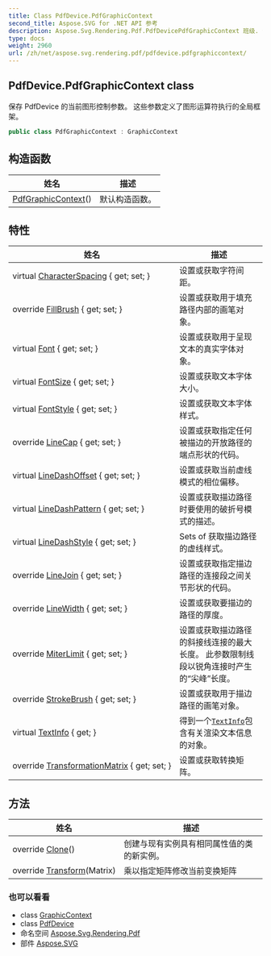 ```yaml
---
title: Class PdfDevice.PdfGraphicContext
second_title: Aspose.SVG for .NET API 参考
description: Aspose.Svg.Rendering.Pdf.PdfDevicePdfGraphicContext 班级. 保存 PdfDevice 的当前图形控制参数 这些参数定义了图形运算符执行的全局框架
type: docs
weight: 2960
url: /zh/net/aspose.svg.rendering.pdf/pdfdevice.pdfgraphiccontext/
---
```

## PdfDevice.PdfGraphicContext class

保存 PdfDevice 的当前图形控制参数。 这些参数定义了图形运算符执行的全局框架。

```csharp
public class PdfGraphicContext : GraphicContext
```

## 构造函数

| 姓名 | 描述 |
| --- | --- |
| [PdfGraphicContext](pdfgraphiccontext/)() | 默认构造函数。 |

## 特性

| 姓名 | 描述 |
| --- | --- |
| virtual [CharacterSpacing](../../aspose.svg.rendering/graphiccontext/characterspacing/) { get; set; } | 设置或获取字符间距。 |
| override [FillBrush](../../aspose.svg.rendering.pdf/pdfgraphiccontext/fillbrush/) { get; set; } | 设置或获取用于填充路径内部的画笔对象。 |
| virtual [Font](../../aspose.svg.rendering/graphiccontext/font/) { get; set; } | 设置或获取用于呈现文本的真实字体对象。 |
| virtual [FontSize](../../aspose.svg.rendering/graphiccontext/fontsize/) { get; set; } | 设置或获取文本字体大小。 |
| virtual [FontStyle](../../aspose.svg.rendering/graphiccontext/fontstyle/) { get; set; } | 设置或获取文本字体样式。 |
| override [LineCap](../../aspose.svg.rendering.pdf/pdfgraphiccontext/linecap/) { get; set; } | 设置或获取指定任何被描边的开放路径的端点形状的代码。 |
| virtual [LineDashOffset](../../aspose.svg.rendering/graphiccontext/linedashoffset/) { get; set; } | 设置或获取当前虚线模式的相位偏移。 |
| virtual [LineDashPattern](../../aspose.svg.rendering/graphiccontext/linedashpattern/) { get; set; } | 设置或获取描边路径时要使用的破折号模式的描述。 |
| virtual [LineDashStyle](../../aspose.svg.rendering/graphiccontext/linedashstyle/) { get; set; } | Sets of 获取描边路径的虚线样式。 |
| override [LineJoin](../../aspose.svg.rendering.pdf/pdfgraphiccontext/linejoin/) { get; set; } | 设置或获取指定描边路径的连接段之间关节形状的代码。 |
| override [LineWidth](../../aspose.svg.rendering.pdf/pdfgraphiccontext/linewidth/) { get; set; } | 设置或获取要描边的路径的厚度。 |
| override [MiterLimit](../../aspose.svg.rendering.pdf/pdfgraphiccontext/miterlimit/) { get; set; } | 设置或获取描边路径的斜接线连接的最大长度。 此参数限制线段以锐角连接时产生的“尖峰”长度。 |
| override [StrokeBrush](../../aspose.svg.rendering.pdf/pdfgraphiccontext/strokebrush/) { get; set; } | 设置或获取用于描边路径的画笔对象。 |
| virtual [TextInfo](../../aspose.svg.rendering/graphiccontext/textinfo/) { get; } | 得到一个[`TextInfo`](../../aspose.svg.rendering/textinfo/)包含有关渲染文本信息的对象。 |
| override [TransformationMatrix](../../aspose.svg.rendering.pdf/pdfgraphiccontext/transformationmatrix/) { get; set; } | 设置或获取转换矩阵。 |

## 方法

| 姓名 | 描述 |
| --- | --- |
| override [Clone](../../aspose.svg.rendering.pdf/pdfgraphiccontext/clone/)() | 创建与现有实例具有相同属性值的类的新实例。 |
| override [Transform](../../aspose.svg.rendering.pdf/pdfgraphiccontext/transform/)(Matrix) | 乘以指定矩阵修改当前变换矩阵 |

### 也可以看看

* class [GraphicContext](../../aspose.svg.rendering/graphiccontext/)
* class [PdfDevice](../pdfdevice/)
* 命名空间 [Aspose.Svg.Rendering.Pdf](../../aspose.svg.rendering.pdf/)
* 部件 [Aspose.SVG](../../)


